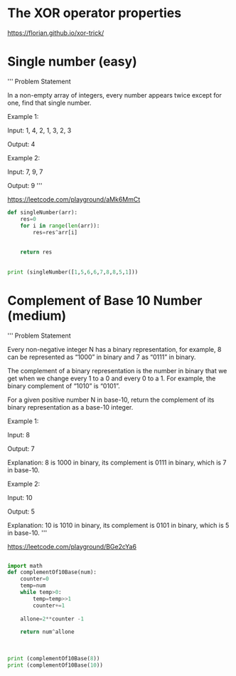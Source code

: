 # The XOR operator properties 

https://florian.github.io/xor-trick/




# Single number (easy)

'''
Problem Statement 

In a non-empty array of integers, every number appears twice except for one, find that single number.

Example 1:

Input: 1, 4, 2, 1, 3, 2, 3

Output: 4

Example 2:

Input: 7, 9, 7

Output: 9
'''


https://leetcode.com/playground/aMk6MmCt



```python 
def singleNumber(arr):
    res=0
    for i in range(len(arr)):
        res=res^arr[i]
        
        
    return res 
    
    
print (singleNumber([1,5,6,6,7,8,8,5,1]))
```

# Complement of Base 10 Number (medium)

'''
Problem Statement 

Every non-negative integer N has a binary representation, for example, 8 can be represented as “1000” in binary and 7 as “0111” in binary.

The complement of a binary representation is the number in binary that we get when we change every 1 to a 0 and every 0 to a 1. For example, the binary 
complement of “1010” is “0101”.

For a given positive number N in base-10, return the complement of its binary representation as a base-10 integer.

Example 1:

Input: 8

Output: 7

Explanation: 8 is 1000 in binary, its complement is 0111 in binary, which is 7 in base-10.

Example 2:

Input: 10

Output: 5

Explanation: 10 is 1010 in binary, its complement is 0101 in binary, which is 5 in base-10.
'''

https://leetcode.com/playground/BGe2cYa6

```python 

import math 
def complementOf10Base(num):
    counter=0
    temp=num
    while temp>0:
        temp=temp>>1
        counter+=1
    
    allone=2**counter -1 
    
    return num^allone
    
    
    
print (complementOf10Base(8))
print (complementOf10Base(10))
```
